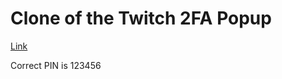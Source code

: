 # Clone of the Twitch 2FA Popup

[Link](https://twitch-verification.vercel.app)

<p>Correct PIN is 123456</p>
